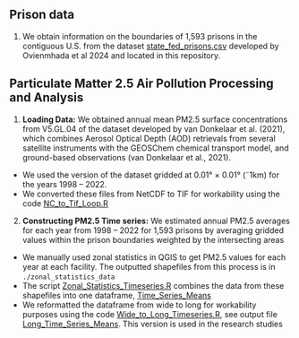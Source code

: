 ## Prison data 
1. We obtain information on the boundaries of 1,593 prisons in the contiguous U.S. from the dataset [state_fed_prisons.csv](../prison_datasets/state_fed_prisons.csv) developed by Ovienmhada et al 2024 and located in this repository.

## Particulate Matter 2.5 Air Pollution Processing and Analysis 

1. **Loading Data:** We obtained annual mean PM2.5 surface concentrations from V5.GL.04 of the dataset developed by van Donkelaar et al. (2021), which combines Aerosol Optical Depth (AOD) retrievals from several satellite instruments with the GEOSChem chemical transport model, and ground-based observations (van Donkelaar et al., 2021).
  - We used the version of the dataset gridded at 0.01° × 0.01° (˜1km) for the years 1998 – 2022.
  - We converted these files from NetCDF to TIF for workability using the code [NC_to_Tif_Loop.R](./code)

2. **Constructing PM2.5 Time series:** We estimated annual PM2.5 averages for each year from 1998 – 2022 for 1,593
prisons by averaging gridded values within the prison boundaries weighted by the intersecting
areas
  - We manually used zonal statistics in QGIS to get PM2.5 values for each year at each facility. The outputted shapefiles from this process is in `./zonal_statistics_data`
  - The script [Zonal_Statistics_Timeseries.R](./code) combines the data from these shapefiles into one dataframe, [Time_Series_Means](./output)
  - We reformatted the dataframe from wide to long for workability purposes using the code [Wide_to_Long_Timeseries.R](./code), see output file [Long_Time_Series_Means](./output). This version is used in the research studies
